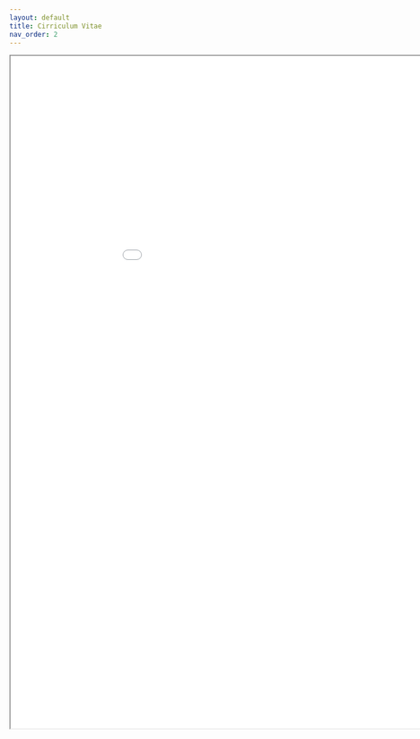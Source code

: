 ```yaml
---
layout: default
title: Cirriculum Vitae
nav_order: 2
---
```


<iframe src="/docs/CV.pdf" height="1200" width="1000"></iframe>
